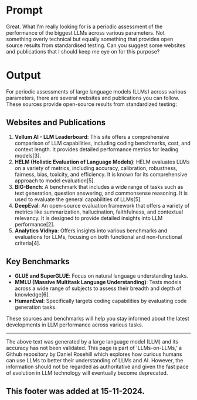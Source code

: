 # Prompt

Great. What I'm really looking for is a periodic assessment of the performance of the biggest LLMs across various parameters. Not something overly technical but equally something that provides open source results from standardised testing. Can you suggest some websites and publications that I should keep me eye on for this purpose?

# Output

For periodic assessments of large language models (LLMs) across various parameters, there are several websites and publications you can follow. These sources provide open-source results from standardized testing:

## Websites and Publications

1. **Vellum AI - LLM Leaderboard**: This site offers a comprehensive comparison of LLM capabilities, including coding benchmarks, cost, and context length. It provides detailed performance metrics for leading models\[3].
2. **HELM (Holistic Evaluation of Language Models)**: HELM evaluates LLMs on a variety of metrics, including accuracy, calibration, robustness, fairness, bias, toxicity, and efficiency. It is known for its comprehensive approach to model evaluation\[5].
3. **BIG-Bench**: A benchmark that includes a wide range of tasks such as text generation, question answering, and commonsense reasoning. It is used to evaluate the general capabilities of LLMs\[5].
4. **DeepEval**: An open-source evaluation framework that offers a variety of metrics like summarization, hallucination, faithfulness, and contextual relevancy. It is designed to provide detailed insights into LLM performance\[2].
5. **Analytics Vidhya**: Offers insights into various benchmarks and evaluations for LLMs, focusing on both functional and non-functional criteria\[4].

## Key Benchmarks

- **GLUE and SuperGLUE**: Focus on natural language understanding tasks.
- **MMLU (Massive Multitask Language Understanding)**: Tests models across a wide range of subjects to assess their breadth and depth of knowledge\[6].
- **HumanEval**: Specifically targets coding capabilities by evaluating code generation tasks.

These sources and benchmarks will help you stay informed about the latest developments in LLM performance across various tasks.

---

The above text was generated by a large language model (LLM) and its accuracy has not been validated. This page is part of 'LLMs-on-LLMs,' a Github repository by Daniel Rosehill which explores how curious humans can use LLMs to better their understanding of LLMs and AI. However, the information should not be regarded as authoritative and given the fast pace of evolution in LLM technology will eventually become deprecated. 

This footer was added at 15-11-2024.
---